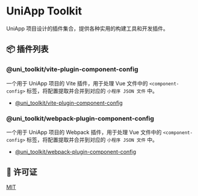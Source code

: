 # UniApp Toolkit

UniApp 项目设计的插件集合，提供各种实用的构建工具和开发插件。

## 📦 插件列表

### @uni_toolkit/vite-plugin-component-config

一个用于 UniApp 项目的 Vite 插件，用于处理 Vue 文件中的 `<component-config>` 标签，将配置提取并合并到对应的 `小程序 JSON 文件` 中。

- [@uni_toolkit/vite-plugin-component-config](./packages/vite-plugin-component-config/README.md)

### @uni_toolkit/webpack-plugin-component-config

一个用于 UniApp 项目的 Webpack 插件，用于处理 Vue 文件中的 `<component-config>` 标签，将配置提取并合并到对应的 `小程序 JSON 文件` 中。

- [@uni_toolkit/webpack-plugin-component-config](./packages/webpack-plugin-component-config/README.md)

## 📄 许可证

[MIT](LICENSE)
